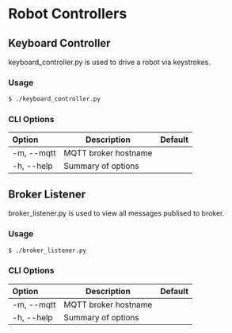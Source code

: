 # Robot Controllers

## Keyboard Controller

keyboard_controller.py is used to drive a robot via keystrokes. 

### Usage 

```bash
$ ./keyboard_controller.py 
```

### CLI Options

| Option         | Description                                        | Default |
|:---------------|----------------------------------------------------|---------|
| -m, --mqtt     | MQTT broker hostname                               |         |
| -h, --help     | Summary of options                                 |         |


## Broker Listener

broker_listener.py is used to view all messages publised to broker. 

### Usage 

```bash
$ ./broker_listener.py 
```

### CLI Options

| Option         | Description                                        | Default |
|:---------------|----------------------------------------------------|---------|
| -m, --mqtt     | MQTT broker hostname                               |         |
| -h, --help     | Summary of options                                 |         |


